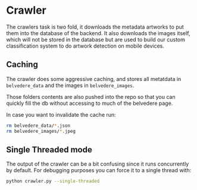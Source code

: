 # Crawler

The crawlers task is two fold, it downloads the metadata artworks to put them
into the database of the backend. It also downloads the images itself, which 
will not be stored in the database but are used to build our custom 
classification system to do artwork detection on mobile devices.

## Caching

The crawler does some aggressive caching, and stores all metatdata in 
`belvedere_data` and the images in `belvedere_images`.

Those folders contents are also pushed into the repo so that you can quickly
fill the db without accessing to much of the belvedere page.

In case you want to invalidate the cache run:

```bash
rm belvedere_data/*.json
rm belvedere_images/*.jpeg
```
## Single Threaded mode

The output of the crawler can be a bit confusing since it runs concurrently by 
default. For debugging purposes you can force it to a single thread with:

```bash
python crawler.py --single-threaded
```

